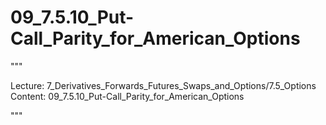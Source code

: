 # 09_7.5.10_Put-Call_Parity_for_American_Options

"""

Lecture: 7_Derivatives_Forwards_Futures_Swaps_and_Options/7.5_Options
Content: 09_7.5.10_Put-Call_Parity_for_American_Options

"""

